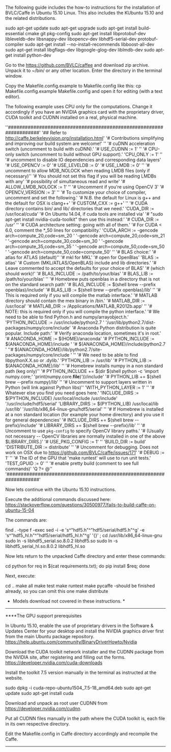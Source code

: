 The following guide includes the how-to instructions for the installation of BVLC/Caffe in Ubuntu 15.10 Linux. This also includes the KUbuntu 15.10 and the related distributions.

sudo apt-get update
sudo apt-get upgrade
sudo apt-get install build-essential cmake git pkg-config
sudo apt-get install libprotobuf-dev libleveldb-dev libsnappy-dev libopencv-dev libhdf5-serial-dev protobuf-compiler
sudo apt-get install --no-install-recommends libboost-all-dev
sudo apt-get install libgflags-dev libgoogle-glog-dev liblmdb-dev
sudo apt-get install python-dev


Go to the https://github.com/BVLC/caffee and download zip archive. Unpack it to ~/bin/ or any other location. Enter the directory in the terminal window.

Copy the Makefile.config.example to Makefile.config like this:
cp Makefile.config.example Makefile.config
and open it for editing (with a text editor).

The following example uses CPU only for the computations. Change it accordingly if you have an NVIDIA graphics card with the proprietary driver, CUDA toolkit and CUDNN installed on a real, physical machine. 


''###################################################################'
'## Refer to http://caffe.berkeleyvision.org/installation.html'
'# Contributions simplifying and improving our build system are welcome!'
''
'# cuDNN acceleration switch (uncomment to build with cuDNN).'
'# USE_CUDNN := 1'
''
'# CPU-only switch (uncomment to build without GPU support).'
'CPU_ONLY := 1'
''
'# uncomment to disable IO dependencies and corresponding data layers'
'# USE_OPENCV := 0'
'# USE_LEVELDB := 0'
'# USE_LMDB := 0'
''
'# uncomment to allow MDB_NOLOCK when reading LMDB files (only if necessary)''
'# You should not set this flag if you will be reading LMDBs with any'
'# possibility of simultaneous read and write'
'# ALLOW_LMDB_NOLOCK := 1'
''
'# Uncomment if you're using OpenCV 3'
'# OPENCV_VERSION := 3'
''
'# To customize your choice of compiler, uncomment and set the following.'
'# N.B. the default for Linux is g++ and the default for OSX is clang++'
'# CUSTOM_CXX := g++'
''
'# CUDA directory contains bin/ and lib/ directories that we need.'
'CUDA_DIR := /usr/local/cuda'
'# On Ubuntu 14.04, if cuda tools are installed via'
'# "sudo apt-get install nvidia-cuda-toolkit" then use this instead:'
'# CUDA_DIR := /usr'
''
'# CUDA architecture setting: going with all of them.'
'# For CUDA < 6.0, comment the *_50 lines for compatibility.'
'CUDA_ARCH := -gencode arch=compute_20,code=sm_20 \'
'-gencode arch=compute_20,code=sm_21 \'
'-gencode arch=compute_30,code=sm_30 \'
'-gencode arch=compute_35,code=sm_35 \'
'-gencode arch=compute_50,code=sm_50 \'
'-gencode arch=compute_50,code=compute_50'
''
'# BLAS choice:'
'# atlas for ATLAS (default)''
'# mkl for MKL'
'# open for OpenBlas'
'BLAS := atlas'
'# Custom (MKL/ATLAS/OpenBLAS) include and lib directories.'
'# Leave commented to accept the defaults for your choice of BLAS'
'# (which should work)!'
'# BLAS_INCLUDE := /path/to/your/blas'
'# BLAS_LIB := /path/to/your/blas'
''
'# Homebrew puts openblas in a directory that is not on the standard search path'
'# BLAS_INCLUDE := $(shell brew --prefix openblas)/include'
'# BLAS_LIB := $(shell brew --prefix openblas)/lib'
''
'# This is required only if you will compile the matlab interface.'
'# MATLAB directory should contain the mex binary in /bin.'
'# MATLAB_DIR := /usr/local'
'# MATLAB_DIR := /Applications/MATLAB_R2012b.app'
''
'# NOTE: this is required only if you will compile the python interface.'
'# We need to be able to find Python.h and numpy/arrayobject.h.'
'PYTHON_INCLUDE := /usr/include/python2.7 \'
'/usr/lib/python2.7/dist-packages/numpy/core/include'
'# Anaconda Python distribution is quite popular. Include path:'
'# Verify anaconda location, sometimes it's in root.'
'# ANACONDA_HOME := $(HOME)/anaconda'
'# PYTHON_INCLUDE := $(ANACONDA_HOME)/include \'
'# $(ANACONDA_HOME)/include/python2.7 \'
''# $(ANACONDA_HOME)/lib/python2.7/site-packages/numpy/core/include \'
''
'# We need to be able to find libpythonX.X.so or .dylib.'
'PYTHON_LIB := /usr/lib'
'# PYTHON_LIB := $(ANACONDA_HOME)/lib'
''
'# Homebrew installs numpy in a non standard path (keg only)''
'# PYTHON_INCLUDE += $(dir $(shell python -c 'import numpy.core;'
'print(numpy.core.__file__)'))/include'
'# PYTHON_LIB += $(shell brew --prefix numpy)/lib'
''
'# Uncomment to support layers written in Python (will link against Python libs)''
'WITH_PYTHON_LAYER := 1'
''
'# Whatever else you find you need goes here.'
'INCLUDE_DIRS := $(PYTHON_INCLUDE) /usr/local/include /usr/include'
'/usr/include/hdf5/serial'
'LIBRARY_DIRS := $(PYTHON_LIB) /usr/local/lib /usr/lib'
'/usr/lib/x86_64-linux-gnu/hdf5/serial'
''
'# If Homebrew is installed at a non standard location (for example your home directory) and you use it for general dependencies'
'# INCLUDE_DIRS += $(shell brew --prefix)/include'
'# LIBRARY_DIRS += $(shell brew --prefix)/lib'
''
'# Uncomment to use `pkg-config` to specify OpenCV library paths.'
'# (Usually not necessary -- OpenCV libraries are normally installed in one of the above $LIBRARY_DIRS.)'
'# USE_PKG_CONFIG := 1'
''
'BUILD_DIR := build'
'DISTRIBUTE_DIR := distribute'
''
'# Uncomment for debugging. Does not work on OSX due to https://github.com/BVLC/caffe/issues/171'
'# DEBUG := 1'
''
'# The ID of the GPU that 'make runtest' will use to run unit tests.'
'TEST_GPUID := 0'
''
'# enable pretty build (comment to see full commands)'
'Q ?= @''
'####################################################################'


Now lets continue with the Ubuntu 15.10 instructions.

Execute the additional commands discussed here:
https://stackoverflow.com/questions/30500977/fails-to-build-caffe-on-ubuntu-15-04

The commands are:

find . -type f -exec sed -i -e 's^"hdf5.h"^"hdf5/serial/hdf5.h"^g' -e 's^"hdf5_hl.h"^"hdf5/serial/hdf5_hl.h"^g' '{}' \;
cd /usr/lib/x86_64-linux-gnu
sudo ln -s libhdf5_serial.so.8.0.2 libhdf5.so
sudo ln -s libhdf5_serial_hl.so.8.0.2 libhdf5_hl.so


Now lets return to the unpacked Caffe directory and enter these commands:

cd python
for req in $(cat requirements.txt); do pip install $req; done


Next, execute:

cd ..
make all
make test
make runtest
make pycaffe      -should be finished already, so you can omit this one
make distribute



* Models download not covered in these instructions. *


----------------------------------------------------------------------------------------------------

****The GPU support prerequisites


In Ubuntu 15.10, enable the use of proprietary drivers in the Software & Updates Center for your desktop and install the NVIDIA graphics driver first from the main Ubuntu package repository.
https://help.ubuntu.com/community/BinaryDriverHowto/Nvidia

Download the CUDA toolkit network installer and the CUDNN package from the NVIDIA site, after registering and filling out the forms.
https://developer.nvidia.com/cuda-downloads

Install the toolkit 7.5 version manually in the terminal as instructed
at the website.

sudo dpkg -i cuda-repo-ubuntu1504_7.5-18_amd64.deb
sudo apt-get update
sudo apt-get install cuda


Download and unpack as root user CUDNN from https://developer.nvidia.com/cudnn.

Put all CUDNN files manually in the path where the CUDA toolkit is, each file in its own respective directory.

Edit the Makefile.config in Caffe directory accordingly and recompile the Caffe. 


----------------------------------------------------------------------------------------
